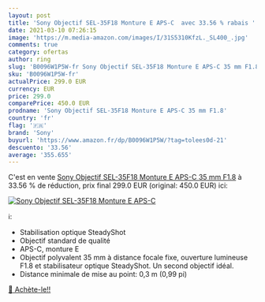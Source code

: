 ```yaml
---
layout: post
title: 'Sony Objectif SEL-35F18 Monture E APS-C  avec 33.56 % rabais '
date: 2021-03-10 07:26:15
image: 'https://m.media-amazon.com/images/I/31S5310KfzL._SL400_.jpg'
comments: true
category: ofertas
author: ring
slug: 'B0096W1P5W-fr Sony Objectif SEL-35F18 Monture E APS-C 35 mm F1.8'
sku: 'B0096W1P5W-fr'
actualPrice: 299.0 EUR
currency: EUR
price: 299.0
comparePrice: 450.0 EUR
prodname: 'Sony Objectif SEL-35F18 Monture E APS-C 35 mm F1.8'
country: 'fr'
flag: '🇫🇷'
brand: 'Sony'
buyurl: 'https://www.amazon.fr/dp/B0096W1P5W/?tag=tolees0d-21'
descuento: '33.56'
average: '355.655'
---
```


C'est en vente [Sony Objectif SEL-35F18 Monture E APS-C 35 mm F1.8](https://www.amazon.fr/dp/B0096W1P5W/?tag=tolees0d-21)  à  33.56 % de réduction, prix final  299.0 EUR (original: 450.0 EUR) ici:

[![Sony Objectif SEL-35F18 Monture E APS-C ](https://m.media-amazon.com/images/I/31S5310KfzL._SL400_.jpg)](https://www.amazon.fr/dp/B0096W1P5W/?tag=tolees0d-21)

ℹ️:

- Stabilisation optique SteadyShot
- Objectif standard de qualité
- APS-C, monture E
- Objectif polyvalent 35 mm à distance focale fixe, ouverture lumineuse F1.8 et stabilisateur optique SteadyShot. Un second objectif idéal.
- Distance minimale de mise au point: 0,3 m (0,99 pi)

[🛒 Achète-le!!](https://www.amazon.fr/dp/B0096W1P5W/?tag=tolees0d-21)
